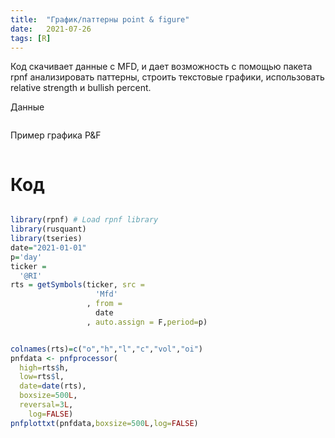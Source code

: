 ```yaml
---
title:  "График/паттерны point & figure"
date:   2021-07-26
tags: [R]
---
```



Код скачивает данные с MFD, и дает возможность c помощью пакета rpnf анализировать паттерны, 
строить текстовые графики, использовать relative strength и bullish percent.


Данные

<img src="https://ragve-hub.github.io/console-light/images/pnf2.png" alt="">

Пример графика P&F 

<img src="https://ragve-hub.github.io/console-light/images/pnf.png" alt="">

# Код

```r

library(rpnf) # Load rpnf library
library(rusquant)
library(tseries)
date="2021-01-01"
p='day'
ticker =
  '@RI'
rts = getSymbols(ticker, src =
                   'Mfd'
                 , from =
                   date
                 , auto.assign = F,period=p)


colnames(rts)=c("o","h","l","c","vol","oi")
pnfdata <- pnfprocessor(
  high=rts$h,
  low=rts$l,
  date=date(rts),
  boxsize=500L,
  reversal=3L,
    log=FALSE)  
pnfplottxt(pnfdata,boxsize=500L,log=FALSE)

```



